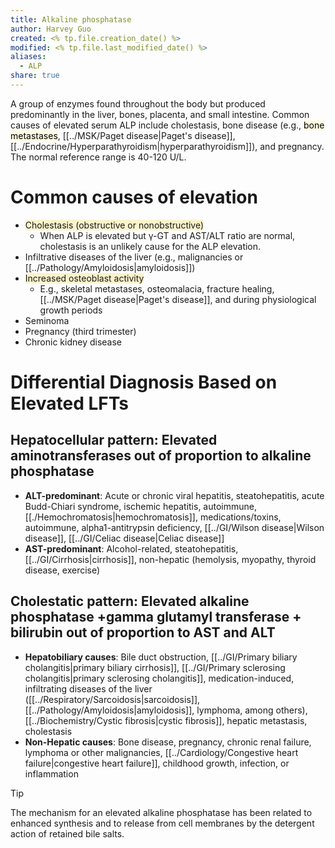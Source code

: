 ```yaml
---
title: Alkaline phosphatase
author: Harvey Guo
created: <% tp.file.creation_date() %>
modified: <% tp.file.last_modified_date() %>
aliases:
  - ALP
share: true
---
```


A group of enzymes found throughout the body but produced predominantly in the liver, bones, placenta, and small intestine. Common causes of elevated serum ALP include cholestasis, bone disease (e.g., <mark style="background: #FFF3A34A;">bone metastases</mark>, [[../MSK/Paget disease|Paget's disease]], [[../Endocrine/Hyperparathyroidism|hyperparathyroidism]]), and pregnancy. The normal reference range is 40-120 U/L.
# Common causes of elevation
- <span style="background:rgba(240, 200, 0, 0.2)">Cholestasis (obstructive or nonobstructive)</span>
	- When ALP is elevated but γ-GT and AST/ALT ratio are normal, cholestasis is an unlikely cause for the ALP elevation.
- Infiltrative diseases of the liver (e.g., malignancies or [[../Pathology/Amyloidosis|amyloidosis]])
- <span style="background:rgba(240, 200, 0, 0.2)">Increased osteoblast activity </span>
	- E.g., skeletal metastases, osteomalacia, fracture healing, [[../MSK/Paget disease|Paget's disease]], and during physiological growth periods
- Seminoma
- Pregnancy (third trimester)
- Chronic kidney disease
# Differential Diagnosis Based on Elevated LFTs

## Hepatocellular pattern: Elevated aminotransferases out of proportion to alkaline phosphatase

- **ALT-predominant**:  Acute or chronic viral hepatitis, steatohepatitis, acute Budd-Chiari syndrome, ischemic hepatitis, autoimmune, [[./Hemochromatosis|hemochromatosis]], medications/toxins, autoimmune, alpha1-antitrypsin deficiency, [[../GI/Wilson disease|Wilson disease]], [[../GI/Celiac disease|Celiac disease]]
- **AST-predominant**: Alcohol-related, steatohepatitis, [[../GI/Cirrhosis|cirrhosis]], non-hepatic (hemolysis, myopathy, thyroid disease, exercise)
## Cholestatic pattern: Elevated alkaline phosphatase +gamma glutamyl transferase + bilirubin out of proportion to AST and ALT

- **Hepatobiliary causes**: Bile duct obstruction, [[../GI/Primary biliary cholangitis|primary biliary cirrhosis]], [[../GI/Primary sclerosing cholangitis|primary sclerosing cholangitis]], medication-induced, infiltrating diseases of the liver ([[../Respiratory/Sarcoidosis|sarcoidosis]], [[../Pathology/Amyloidosis|amyloidosis]], lymphoma, among others), [[../Biochemistry/Cystic fibrosis|cystic fibrosis]], hepatic metastasis, cholestasis
- **Non-Hepatic causes**: Bone disease, pregnancy, chronic renal failure, lymphoma or other malignancies, [[../Cardiology/Congestive heart failure|congestive heart failure]], childhood growth, infection, or inflammation
>[!tip] 
>The mechanism for an elevated alkaline phosphatase has been related to enhanced synthesis and to release from cell membranes by the detergent action of retained bile salts.